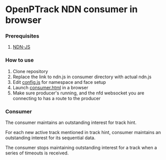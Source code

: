 # OpenPTrack NDN consumer in browser

### Prerequisites 
1. [NDN-JS](https://github.com/named-data/ndn-js/blob/master/build/ndn.js)

### How to use
1. Clone repository
2. Replace the link to ndn.js in consumer directory with actual ndn.js
3. Edit [config.js](https://github.com/named-data/ndn-opt/blob/master/consumer/config.js) for namespace and face setup
4. Launch [consumer.html](https://github.com/named-data/ndn-opt/blob/master/consumer/consumer.html) in a browser
5. Make sure producer's running, and the nfd websocket you are connecting to has a route to the producer

### Consumer
The consumer maintains an outstanding interest for track hint. 

For each new active track mentioned in track hint, consumer maintains an outstanding interest for its sequential data.

The consumer stops maintaining outstanding interest for a track when a series of timeouts is received.